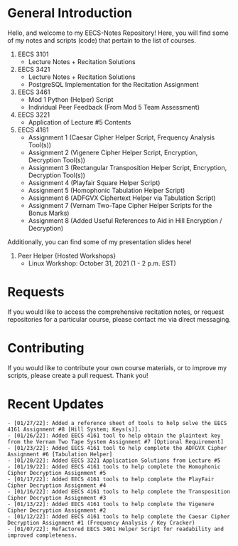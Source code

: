 # General Introduction
Hello, and welcome to my EECS-Notes Repository! Here, you will find some of my notes and scripts (code) that pertain to the list of courses. 

1. EECS 3101
    - Lecture Notes + Recitation Solutions
2. EECS 3421
    - Lecture Notes + Recitation Solutions 
    - PostgreSQL Implementation for the Recitation Assignment
3. EECS 3461
    - Mod 1 Python (Helper) Script
    - Individual Peer Feedback (From Mod 5 Team Assessment) 
4. EECS 3221
    - Application of Lecture #5 Contents 
5. EECS 4161
    - Assignment 1 (Caesar Cipher Helper Script, Frequency Analysis Tool(s)) 
    - Assignment 2 (Vigenere Cipher Helper Script, Encryption, Decryption Tool(s))
    - Assignment 3 (Rectangular Transposition Helper Script, Encryption, Decryption Tool(s))
    - Assignment 4 (Playfair Square Helper Script)
    - Assignment 5 (Homophonic Tabulation Helper Script)
    - Assignment 6 (ADFGVX Ciphertext Helper via Tabulation Script)
    - Assignment 7 (Vernam Two-Tape Cipher Helper Scripts for the Bonus Marks)
    - Assignment 8 (Added Useful References to Aid in Hill Encryption / Decryption)

Additionally, you can find some of my presentation slides here!

1. Peer Helper {Hosted Workshops}
    - Linux Workshop: October 31, 2021 (1 - 2 p.m. EST)

# Requests
If you would like to access the comprehensive recitation notes, or request repositories for a particular course, please contact me via direct messaging.


# Contributing 
If you would like to contribute your own course materials, or to improve my scripts, please create a pull request. Thank you!

# Recent Updates
    - [01/27/22]: Added a reference sheet of tools to help solve the EECS 4161 Assignment #8 [Hill System; Keys(s)].
    - [01/26/22]: Added EECS 4161 tool to help obtain the plaintext key from the Vernam Two Tape System Assignment #7 [Optional Requirement]
    - [01/23/22]: Added EECS 4161 tool to help complete the ADFGVX Cipher Assignment #6 [Tabulation Helper]
    - [01/20/22]: Added EECS 3221 Application Solutions from Lecture #5
    - [01/19/22]: Added EECS 4161 tools to help complete the Homophonic Cipher Decryption Assignment #5
    - [01/17/22]: Added EECS 4161 tools to help complete the PlayFair Cipher Decryption Assignment #4
    - [01/16/22]: Added EECS 4161 tools to help complete the Transposition Cipher Decryption Assignment #3 
    - [01/13/22]: Added EECS 4161 tools to help complete the Vigenere Cipher Decryption Assignment #2  
    - [01/12/22]: Added EECS 4161 tools to help complete the Caesar Cipher Decryption Assignment #1 (Frequency Analysis / Key Cracker)
    - [01/07/22]: Refactored EECS 3461 Helper Script for readability and improved completeness.

